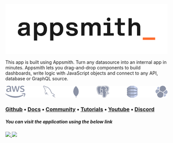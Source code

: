 ![](https://raw.githubusercontent.com/appsmithorg/appsmith/release/static/appsmith_logo_primary.png)

This app is built using Appsmith. Turn any datasource into an internal app in minutes. Appsmith lets you drag-and-drop components to build dashboards, write logic with JavaScript objects and connect to any API, database or GraphQL source.

![](https://raw.githubusercontent.com/appsmithorg/appsmith/release/static/images/integrations.png)

### [Github](https://github.com/appsmithorg/appsmith) • [Docs](https://docs.appsmith.com/?utm_source=github&utm_medium=social&utm_content=appsmith_docs&utm_campaign=null&utm_term=appsmith_docs) • [Community](https://community.appsmith.com/) • [Tutorials](https://github.com/appsmithorg/appsmith/tree/update/readme#tutorials) • [Youtube](https://www.youtube.com/appsmith) • [Discord](https://discord.gg/rBTTVJp)

##### You can visit the application using the below link

###### [![](https://assets.appsmith.com/git-sync/Buttons.svg) ](https://sruztvwi.sealosgzg.site/applications/67dbd673efbf6e58a2b2812f/pages/67dbd678efbf6e58a2b28135) [![](https://assets.appsmith.com/git-sync/Buttons2.svg)](https://sruztvwi.sealosgzg.site/applications/67dbd673efbf6e58a2b2812f/pages/67dbd678efbf6e58a2b28135/edit)
